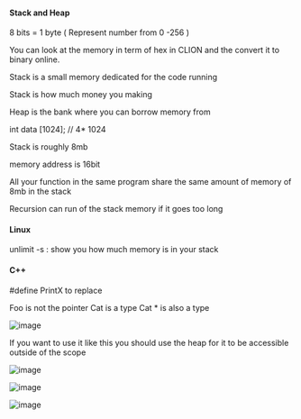 #### Stack and Heap

8 bits = 1 byte ( Represent number from 0 -256 ) 

You can look at the memory in term of hex in CLION and the convert it to binary online.

Stack is a small memory dedicated for the code running 

Stack is how much money you making 

Heap is the bank where you can borrow memory from 

int data [1024]; // 4* 1024

Stack is roughly 8mb

memory address is 16bit 

All your function in the same program share the same amount of memory of 8mb in the stack 

Recursion can run of the stack memory if it goes too long 

#### Linux 
unlimit -s : show you how much memory is in your stack 

#### C++
#define PrintX to replace 

Foo is not the pointer
Cat is a type 
Cat * is also a type 

![image](https://github.com/chieniscool123/2024_Summer_CSS342_Notes/assets/100248105/c11d198f-bd44-4377-b188-85d762f27d9a)


If you want to use it like this you should use the heap for it to be accessible outside of the scope 

![image](https://github.com/chieniscool123/2024_Summer_CSS342_Notes/assets/100248105/bd0f707a-777f-424c-872a-9a0344ecf516)


![image](https://github.com/chieniscool123/2024_Summer_CSS342_Notes/assets/100248105/6f9fd2e7-0b5d-4271-bd18-9dd07464e7df)

![image](https://github.com/chieniscool123/2024_Summer_CSS342_Notes/assets/100248105/ce68e0e1-5cd5-4d7d-bd92-bc8c08ece035)




